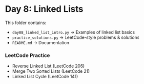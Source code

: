 # Day 8: Linked Lists

This folder contains:
- `day08_linked_list_intro.py` → Examples of linked list basics
- `practice_solutions.py` → LeetCode-style problems & solutions
- `README.md` → Documentation

### LeetCode Practice
- Reverse Linked List (LeetCode 206)
- Merge Two Sorted Lists (LeetCode 21)
- Linked List Cycle (LeetCode 141)